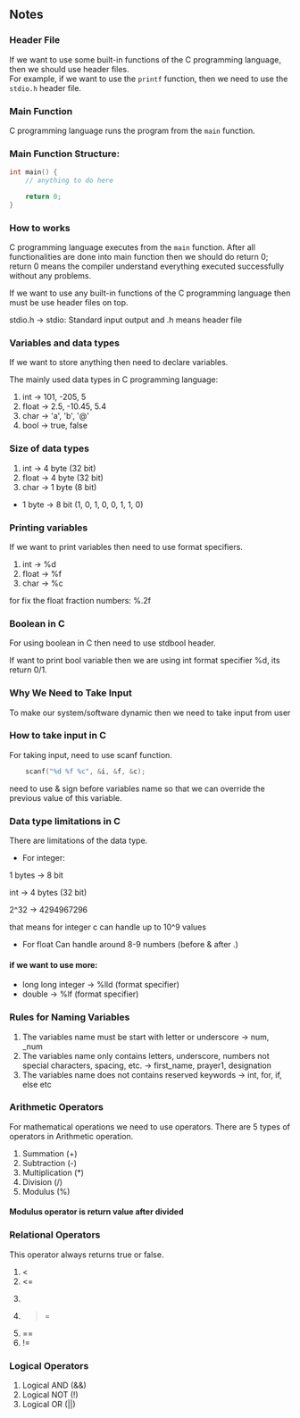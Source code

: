 ## Notes

### Header File
If we want to use some built-in functions of the C programming language, then we should use header files.  
For example, if we want to use the `printf` function, then we need to use the `stdio.h` header file.

### Main Function
C programming language runs the program from the `main` function.

### Main Function Structure:
```c
int main() {
    // anything to do here

    return 0;
}
```


### How to works

C programming language executes from the `main` function. After all functionalities are done into main function then we should do return 0; return 0 means the compiler understand everything executed successfully without any problems.

If we want to use any built-in functions of the C programming language then must be use header files on top.

stdio.h -> stdio: Standard input output and .h means header file


### Variables and data types
If we want to store anything then need to declare variables.

The mainly used data types in C programming language:
1. int -> 101, -205, 5
2. float -> 2.5, -10.45, 5.4
3. char -> 'a', 'b', '@'
4. bool -> true, false


### Size of data types

1. int -> 4 byte (32 bit)
2. float -> 4 byte (32 bit)
3. char -> 1 byte (8 bit)

 * 1 byte -> 8 bit (1, 0, 1, 0, 0, 1, 1, 0)


 ### Printing variables
 If we want to print variables then need to use format specifiers.

 1. int -> %d
 2. float -> %f
 3. char -> %c

 for fix the float fraction numbers: %.2f


 ### Boolean in C
 For using boolean in C then need to use stdbool header.

 If want to print bool variable then we are using int format specifier %d, its return 0/1.


 ### Why We Need to Take Input
 To make our system/software dynamic then we need to take input from user


### How to take input in C
For taking input, need to use scanf function.

```c
    scanf("%d %f %c", &i, &f, &c);
```

need to use & sign before variables name so that we can override the previous value of this variable.


### Data type limitations in C
There are limitations of the data type.

* For integer:

1 bytes -> 8 bit

int -> 4 bytes (32 bit)

2^32 -> 4294967296

that means for integer c can handle up to 10^9 values


* For float
Can handle around 8-9 numbers (before & after .)


#### if we want to use more:
* long long integer -> %lld (format specifier)
* double -> %lf (format specifier)


### Rules for Naming Variables
1. The variables name must be start with letter or underscore -> num, _num
2. The variables name only contains letters, underscore, numbers not special characters, spacing, etc. -> first_name, prayer1, designation
3. The variables name does not contains reserved keywords -> int, for, if, else etc


### Arithmetic Operators
For mathematical operations we need to use operators. There are 5 types of operators in Arithmetic operation.

1. Summation (+)
2. Subtraction (-)
3. Multiplication (*)
4. Division (/)
5. Modulus (%)

#### Modulus operator is return value after divided


### Relational Operators
This operator always returns true or false.

1. <
2. <=
3. >
4. >=
5. ==
6. !=


### Logical Operators
1. Logical AND (&&)
2. Logical NOT (!)
3. Logical OR (||)